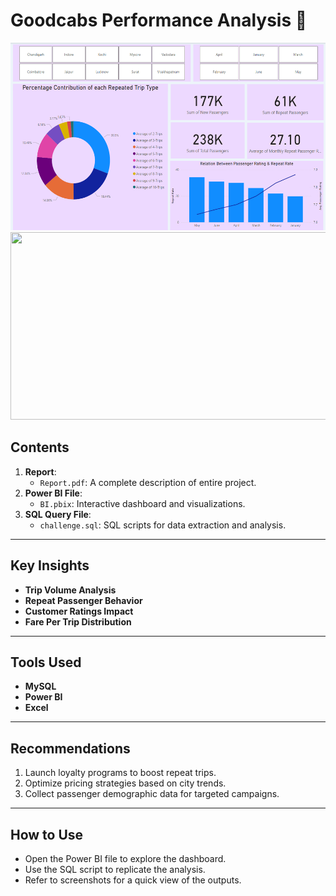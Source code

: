 # **Goodcabs Performance Analysis 🚗**  
<img src="images/Repeat Rate.png" width="550" height="300">
<img src="images/Target & Revenue.png" width="550" height="300">


## **Contents**  
1. **Report**:  
   - `Report.pdf`: A complete description of entire project.  
2. **Power BI File**:  
   - `BI.pbix`: Interactive dashboard and visualizations.  
3. **SQL Query File**:  
   - `challenge.sql`: SQL scripts for data extraction and analysis.  
---

## **Key Insights**  
- **Trip Volume Analysis**  
- **Repeat Passenger Behavior**  
- **Customer Ratings Impact**  
- **Fare Per Trip Distribution**  

---

## **Tools Used**  
- **MySQL**  
- **Power BI**  
- **Excel**  

---

## **Recommendations**  
1. Launch loyalty programs to boost repeat trips.  
2. Optimize pricing strategies based on city trends.  
3. Collect passenger demographic data for targeted campaigns.  

---

## **How to Use**  
- Open the Power BI file to explore the dashboard.  
- Use the SQL script to replicate the analysis.  
- Refer to screenshots for a quick view of the outputs.  
